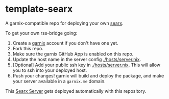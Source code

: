 # template-searx

A garnix-compatible repo for deploying your own [searx](https://github.com/searx/searx).

To get your own rss-bridge going:

1) Create a [garnix](https://garnix.io) account if you don't have one yet.
2) Fork this repo.
3) Make sure the garnix GitHub App is enabled on this repo.
4) Update the host name in the server config
  [./hosts/server.nix](https://github.com/garnix-io/template-searx/blob/main/hosts/searx.nix).
5) [Optional] Add your public ssh key in 
  [./hosts/server.nix](https://github.com/garnix-io/template-searx/blob/main/hosts/searx.nix).
  This will allow you to ssh into your deployed host.
6) Push your changes! garnix will build and deploy the package, and make your
   server available in a `garnix.me` domain.

This [Searx Server](https://server.main.template-searx.garnix-io.garnix.me) gets deployed
automatically with this repository.
